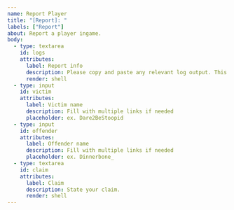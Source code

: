 ```yaml
---
name: Report Player
title: "[Report]: "
labels: ["Report"]
about: Report a player ingame.
body:
  - type: textarea
    id: logs
    attributes:
      label: Report info
      description: Please copy and paste any relevant log output. This will be automatically formatted into code, so no need for backticks.
      render: shell
  - type: input
    id: victim
    attributes:
      label: Victim name
      description: Fill with multiple links if needed
      placeholder: ex. Dare2BeStoopid
  - type: input
    id: offender
    attributes:
      label: Offender name
      description: Fill with multiple links if needed
      placeholder: ex. Dinnerbone_
  - type: textarea
    id: claim
    attributes:
      label: Claim
      description: State your claim.
      render: shell
---
```


